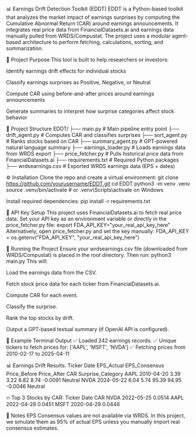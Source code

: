 📊 Earnings Drift Detection Toolkit (EDDT)
EDDT is a Python-based toolkit that analyzes the market impact of earnings surprises by computing the Cumulative Abnormal Return (CAR) around earnings announcements. It integrates real price data from FinancialDatasets.ai and earnings data manually pulled from WRDS/Compustat. The project uses a modular agent-based architecture to perform fetching, calculations, sorting, and summarization.

🧠 Project Purpose
This tool is built to help researchers or investors:

Identify earnings drift effects for individual stocks

Classify earnings surprises as Positive, Negative, or Neutral

Compute CAR using before-and-after prices around earnings announcements

Generate summaries to interpret how surprise categories affect stock behavior

📂 Project Structure
EDDT/
├── main.py                  # Main pipeline entry point
├── drift_agent.py           # Computes CAR and classifies surprises
├── sort_agent.py            # Ranks stocks based on CAR
├── summary_agent.py         # GPT-powered natural language summary
├── earnings_loader.py       # Loads earnings data from WRDS export
├── price_fetcher.py         # Pulls historical price data from FinancialDatasets.ai
├── requirements.txt         # Required Python packages
├── wrdsearnings.csv         # Exported WRDS earnings data (EPS + dates)

⚙️ Installation
Clone the repo and create a virtual environment:
git clone https://github.com/yourusername/EDDT.git
cd EDDT
python3 -m venv .venv
source .venv/bin/activate  # or .venv\Scripts\activate on Windows

Install required dependencies:
pip install -r requirements.txt

🔐 API Key Setup
This project uses FinancialDatasets.ai to fetch real price data. Set your API key as an environment variable or directly in the price_fetcher.py file:
export FDA_API_KEY="your_real_api_key_here"
Alternatively, open price_fetcher.py and set the key manually:
FDA_API_KEY = os.getenv("FDA_API_KEY", "your_real_api_key_here")

🚀 Running the Project
Ensure your wrdsearnings.csv file (downloaded from WRDS/Compustat) is placed in the root directory. Then run:
python3 main.py
This will:

Load the earnings data from the CSV.

Fetch stock price data for each ticker from FinancialDatasets.ai.

Compute CAR for each event.

Classify the surprise.

Rank the top stocks by drift.

Output a GPT-based textual summary (if OpenAI API is configured).

🧾 Example Terminal Output
✅ Loaded 242 earnings records.
✅ Unique tickers to fetch prices for: ['AAPL', 'MSFT', 'NVDA']
✅ Fetching prices from 2010-02-17 to 2025-04-11

📊 Earnings Drift Results:
  Ticker       Date  EPS_Actual  EPS_Consensus  Price_Before  Price_After       CAR Surprise_Category
   AAPL 2010-04-20        3.39         3.22         8.82         8.74     -0.0091        Neutral
   NVDA 2024-05-22        6.04         5.74        95.39        94.95     -0.0046        Neutral

🔥 Top 3 Stocks by CAR:
  Ticker       Date       CAR
   NVDA    2022-05-25   0.0514
   AAPL    2022-04-28   0.0451
   MSFT    2020-04-29   0.0448

💬 Notes
EPS Consensus values are not available via WRDS. In this project, we simulate them as 95% of actual EPS unless you manually import real consensus estimates.
